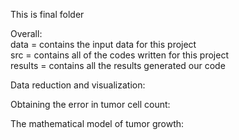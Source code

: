 This is final folder

Overall:    
  data = contains the input data for this project   
  src = contains all of the codes written for this project    
  results = contains all the results generated our code   

Data reduction and visualization:   
   
  
Obtaining the error in tumor cell count:    
  

The mathematical model of tumor growth:   
  
